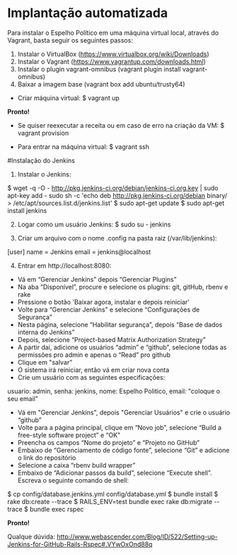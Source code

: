 # Implantação automatizada

Para instalar o Espelho Político em uma máquina virtual local, através do Vagrant, basta seguir os seguintes passos:

1. Instalar o VirtualBox (https://www.virtualbox.org/wiki/Downloads)
2. Instalar o Vagrant (https://www.vagrantup.com/downloads.html)
3. Instalar o plugin vagrant-omnibus (vagrant plugin install vagrant-omnibus)
4. Baixar a imagem base (vagrant box add ubuntu/trusty64)

* Criar máquina virtual:
$ vagrant up

**Pronto!**

* Se quiser reexecutar a receita ou em caso de erro na criação da VM:
$ vagrant provision


* Para entrar na máquina virtual:
$ vagrant ssh

#Instalação do Jenkins

1. Instalar o Jenkins:

$ wget -q -O - http://pkg.jenkins-ci.org/debian/jenkins-ci.org.key | sudo apt-key add -
sudo sh -c 'echo deb http://pkg.jenkins-ci.org/debian binary/ > /etc/apt/sources.list.d/jenkins.list'
$ sudo apt-get update
$ sudo apt-get install jenkins

2. Logar como um usuário Jenkins:
$ sudo su - jenkins

3. Criar um arquivo com o nome .config na pasta raiz (/var/lib/jenkins):

[user]
  name = Jenkins
  email = jenkins@localhost

4. Entrar em  http://localhost:8080:
* Vá em “Gerenciar Jenkins” depois “Gerenciar Plugins”
* Na aba “Disponível”, procure e selecione os plugins: git, gitHub, rbenv e rake
* Pressione o botão 'Baixar agora, instalar e depois reiniciar'
* Volte para  “Gerenciar Jenkins” e selecione “Configurações de Segurança”
* Nesta página, selecione “Habilitar segurança”, depois “Base de dados interna do Jenkins” 
* Depois, selecione “Project-based Matrix Authorization Strategy”
* A partir dai, adicione os usuários “admin” e “github”, selecione todas as permissões pro admin e apenas o “Read” pro github
* Clique em "salvar"
* O sistema irá reiniciar, então vá em criar nova conta
* Crie um usuário com as seguintes especificações:

usuario: admin,
senha: jenkins,
nome: Espelho Politico,
email: "coloque o seu email"

* Vá em "Gerenciar Jenkins", depois "Gerenciar Usuários" e crie o usuário “github”
* Volte para a página principal, clique em “Novo job”, selecione “Build a free-style software project” e “OK"
* Preencha os campos “Nome do projeto” e “Projeto no GitHub”
* Embaixo de “Gerenciamento de código fonte”, selecione “Git” e adicione o link do repositório
* Selecione a caixa “rbenv build wrapper”
* Embaixo de “Adicionar passos da build”, selecione “Execute shell”. Escreva o seguinte comando de shell:

$ cp config/database.jenkins.yml config/database.yml
$ bundle install
$ rake db:create --trace
$ RAILS_ENV=test bundle exec rake db:migrate --trace
$ bundle exec rspec

**Pronto!**

Qualque dúvida: http://www.webascender.com/Blog/ID/522/Setting-up-Jenkins-for-GitHub-Rails-Rspec#.VYwOxOnd88q

